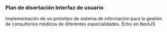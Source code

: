 ### Plan de disertación Interfaz de usuario

Implementación de un prototipo de sistema de información para la gestión de consultorios médicos de diferentes especialidades.
Echo en NextJS
